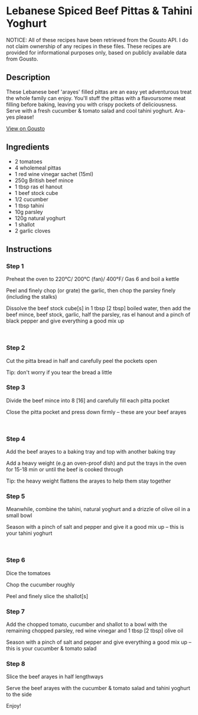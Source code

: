 # Lebanese Spiced Beef Pittas & Tahini Yoghurt 

NOTICE: All of these recipes have been retrieved from the Gousto API. I do not claim ownership of any recipes in these files. These recipes are provided for informational purposes only, based on publicly available data from Gousto.

## Description

These Lebanese beef 'arayes' filled pittas are an easy yet adventurous treat the whole family can enjoy. You'll stuff the pittas with a flavoursome meat filling before baking, leaving you with crispy pockets of deliciousness. Serve with a fresh cucumber & tomato salad and cool tahini yoghurt. Ara-yes please!

[View on Gousto](https://www.gousto.co.uk/recipes/cookbook/lebanese-spiced-beef-pittas-tahini-yoghurt)

## Ingredients

- 2 tomatoes
- 4 wholemeal pittas
- 1 red wine vinegar sachet (15ml)
- 250g British beef mince
- 1 tbsp ras el hanout 
- 1 beef stock cube
- 1/2 cucumber
- 1 tbsp tahini
- 10g parsley
- 120g natural yoghurt
- 1 shallot
- 2 garlic cloves

## Instructions


### Step 1

<span class="text-highlight">Preheat the oven to 220&deg;C/ 200&deg;C (fan)/ 400&deg;F/ Gas 6 and b</span><span class="text-highlight">oil a kettle</span>


<span class="text-highlight">Peel and finely chop (or grate) the garlic, then chop the parsley finely (including the stalks)</span>


<span class="text-highlight">Dissolve the beef stock cube<span class="text-danger">[s]</span> in 1 tbsp <span class="text-danger">[2 tbsp]</span> boiled water, then add&nbsp;the beef mince,&nbsp;beef stock, garlic, half the&nbsp;parsley, ras el hanout&nbsp;and&nbsp;a pinch of black pepper and give everything a good mix up</span>


&nbsp;


### Step 2

Cut the pitta bread in half and carefully peel the pockets open


Tip: don't worry if you tear the bread a little


### Step 3

Divide the beef mince into 8 <span class="text-danger">[16]&nbsp;</span>and carefully fill each pitta pocket


Close the pitta pocket and press down firmly <span class="text-highlight">&ndash; these</span> are your beef arayes


&nbsp;


### Step 4

Add the beef arayes to a baking tray and top with another baking tray


Add a heavy weight (e.g an oven-proof dish) and put the trays in the oven for 15-18 min or until the beef is cooked through&nbsp;


Tip: the heavy weight flattens the arayes to help them stay together


### Step 5

Meanwhile, combine the tahini, natural yoghurt and a drizzle of olive oil in a small bowl


Season with a pinch of salt and pepper and give it a good mix up <span class="text-highlight">&ndash; this</span> is your tahini yoghurt


&nbsp;


### Step 6

Dice the tomatoes&nbsp;


Chop the cucumber roughly


Peel and finely slice the shallot<span class="text-danger">[s]</span>


### Step 7

Add the chopped tomato,&nbsp;cucumber&nbsp;and shallot&nbsp;to a bowl with the remaining chopped parsley, red wine vinegar and 1 tbsp <span class="text-danger">[2 tbsp]</span> olive oil&nbsp;


Season with a pinch of salt and pepper and give everything a good mix up <span class="text-highlight">&ndash; this</span> is your cucumber &amp; tomato salad&nbsp;

### Step 8

Slice the beef arayes in half lengthways


Serve the beef arayes with the cucumber &amp; tomato salad and tahini yoghurt to the side


Enjoy!


&nbsp;

